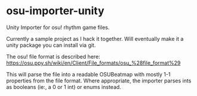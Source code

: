 # osu-importer-unity
Unity Importer for osu! rhythm game files.

Currently a sample project as I hack it together. Will eventually make it a unity package you can install via git.

The osu! file format is described here: https://osu.ppy.sh/wiki/en/Client/File_formats/osu_%28file_format%29

This will parse the file into a readable OSUBeatmap with mostly 1-1 properties from the file format. 
Where appropriate, the importer parses ints as booleans (ie:, a 0 or 1 int) or enums instead.